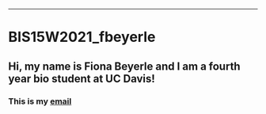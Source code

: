 

---
# BIS15W2021_fbeyerle
## Hi, my name is Fiona Beyerle and I am a fourth year bio student at UC Davis!
### This is my [email](mailto:frbeyerle@ucdavis.edu)
